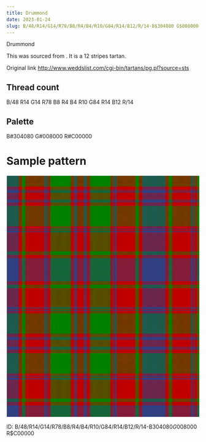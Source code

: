 ```yaml
---
title: Drummond
date: 2023-01-24
slug: B/48/R14/G14/R78/B8/R4/B4/R10/G84/R14/B12/R/14-B$304080 G$008000 R$C00000
---
```

Drummond

This was sourced from <no value>.  It is a 12 stripes tartan.

Original link http://www.weddslist.com/cgi-bin/tartans/pg.pl?source=sts

## Thread count
B/48 R14 G14 R78 B8 R4 B4 R10 G84 R14 B12 R/14

## Palette
B#304080 G#008000 R#C00000

# Sample pattern

![Tartan detail](tartan.png "B/48 R14 G14 R78 B8 R4 B4 R10 G84 R14 B12 R/14 tartan")

ID: B/48/R14/G14/R78/B8/R4/B4/R10/G84/R14/B12/R/14-B$304080 G$008000 R$C00000